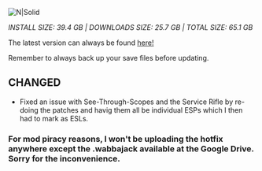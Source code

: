 ![N|Solid](https://i.imgur.com/TfMhdNG.png)

_INSTALL SIZE: 39.4 GB | DOWNLOADS SIZE: 25.7 GB | TOTAL SIZE: 65.1 GB_

The latest version can always be found [here!](https://drive.google.com/drive/u/0/folders/1-ReP39R6OpbM-ewKpJ4fBD2Fcwl3oTz5)

Remember to always back up your save files before updating.


## CHANGED

* Fixed an issue with See-Through-Scopes and the Service Rifle by re-doing the patches and havig them all be individual ESPs which I then had to mark as ESLs.


### For mod piracy reasons, I won't be uploading the hotfix anywhere except the .wabbajack available at the Google Drive. Sorry for the inconvenience.

